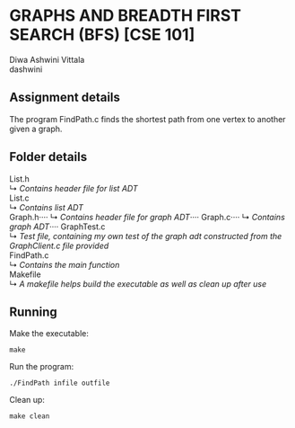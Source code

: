 # GRAPHS AND BREADTH FIRST SEARCH (BFS) [CSE 101]
Diwa Ashwini Vittala    
dashwini

## Assignment details
The program FindPath.c finds the shortest path from one vertex to another given a graph.

## Folder details
List.h    
↳ *Contains header file for list ADT*    
List.c    
↳ *Contains list ADT*    
Graph.h····
↳ *Contains header file for graph ADT*····
Graph.c····
↳ *Contains graph ADT*····
GraphTest.c    
↳ *Test file, containing my own test of the graph adt constructed from the GraphClient.c file provided*    
FindPath.c    
↳ *Contains the main function*    
Makefile    
↳ *A makefile helps build the executable as well as clean up after use*    

## Running
Make the executable:
```
make
```

Run the program:
```
./FindPath infile outfile
```

Clean up:
```
make clean
```
